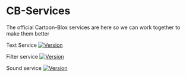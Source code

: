 # CB-Services
The official Cartoon-Blox services are here so we can work together to make them better

Text Service [![Version](https://img.shields.io/badge/version-1.0.0-blue.svg)](https://github.com/username/repo/releases/tag/v1.0.0)

Filter service [![Version](https://img.shields.io/badge/version-1.0.1-blue.svg)](https://github.com/username/repo/releases/tag/v1.0.0)

Sound service [![Version](https://img.shields.io/badge/version-1.0.0-blue.svg)](https://github.com/username/repo/releases/tag/v1.0.0)
